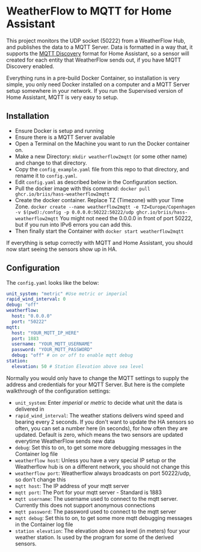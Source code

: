 # WeatherFlow to MQTT for Home Assistant

This project monitors the UDP socket (50222) from a WeatherFlow Hub, and publishes the data to a MQTT Server. Data is formatted in a way that, it supports the [MQTT Discovery](https://www.home-assistant.io/docs/mqtt/discovery/) format for Home Assistant, so a sensor will created for each entity that WeatherFlow sends out, if you have MQTT Discovery enabled.

Everything runs in a pre-build Docker Container, so installation is very simple, you only need Docker installed on a computer and a MQTT Server setup somewhere in your network. If you run the Supervised version of Home Assistant, MQTT is very easy to setup.

## Installation

- Ensure Docker is setup and running
- Ensure there is a MQTT Server available
- Open a Terminal on the Machine you want to run the Docker container on.
- Make a new Directory: `mkdir weatherflow2mqtt` (or some other name) and change to that directory.
- Copy the `config_example.yaml` file from this repo to that directory, and rename it to `config.yaml`.
- Edit `config.yaml` as described below in the Configuration section.
- Pull the docker image with this command: `docker pull ghcr.io/briis/hass-weatherflow2mqtt`
- Create the docker container. Replace TZ (Timezone) with your Time Zone. `docker create --name weatherflow2mqtt -e TZ=Europe/Copenhagen -v $(pwd):/config -p 0.0.0.0:50222:50222/udp ghcr.io/briis/hass-weatherflow2mqtt` You might not need the 0.0.0.0 in front of port 50222, but if you run into IPv6 errors you can add this.
- Then finally start the Container with `docker start weatherflow2mqtt`

If everything is setup correctly with MQTT and Home Assistant, you should now start seeing the sensors show up in HA.

## Configuration

The `config.yaml` looks like the below:

```yaml
unit_system: "metric" #Use metric or imperial
rapid_wind_interval: 0
debug: "off"
weatherflow:
  host: "0.0.0.0"
  port: "50222"
mqtt:
  host: "YOUR_MQTT_IP_HERE"
  port: 1883
  username: "YOUR_MQTT_USERNAME"
  password: "YOUR_MQTT_PASSWORD"
  debug: "off" # on or off to enable mqtt debug
station:
  elevation: 50 # Station Elevation above sea level
```

Normally you would only have to change the MQTT settings to supply the address and credentials for your MQTT Server. But here is the complete walkthrough of the configuration settings:

- `unit_system`: Enter *imperial* or *metric* to decide what unit the data is delivered in
- `rapid_wind_interval`: The weather stations delivers wind speed and bearing every 2 seconds. If you don't want to update the HA sensors so often, you can set a number here (in seconds), for how often they are updated. Default is zero, which means the two sensors are updated everytime WeatherFlow sends new data
- `debug`: Set this to on, to get some more debugging messages in the Container log file
- `weatherflow host`: Unless you have a very special IP setup or the Weatherflow hub is on a different network, you should not change this
- `weatherflow port`: Weatherflow always broadcasts on port 50222/udp, so don't change this
- `mqtt host`: The IP address of your mqtt server
- `mqtt port`: The Port for your mqtt server - Standard is 1883
- `mqtt username`: The username used to connect to the mqtt server. Currently this does not support anonymous connections
- `mqtt password`: The password used to connect to the mqtt server
- `mqtt debug`: Set this to on, to get some more mqtt debugging messages in the Container log file
- `station elevation`: The elevation above sea level (in meters) four your weather station. Is used by the program for some of the derived sensors.

